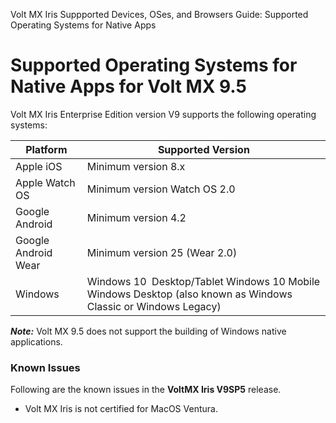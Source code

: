                              

Volt MX  Iris Suppported Devices, OSes, and Browsers Guide: Supported Operating Systems for Native Apps

Supported Operating Systems for Native Apps for Volt MX 9.5
=============================================================

Volt MX  Iris Enterprise Edition version V9 supports the following operating systems:

  
| Platform | Supported Version |
| --- | --- |
| Apple iOS | Minimum version 8.x |
| Apple Watch OS | Minimum version Watch OS 2.0 |
| Google Android | Minimum version 4.2 |
| Google Android Wear | Minimum version 25 (Wear 2.0) |
| Windows | Windows 10  Desktop/Tablet Windows 10 Mobile Windows Desktop (also known as Windows Classic or Windows Legacy) |

**_Note:_** Volt MX 9.5 does not support the building of Windows native applications.

### Known Issues

Following are the known issues in the **VoltMX Iris V9SP5** release.

*   Volt MX Iris is not certified for MacOS Ventura.
